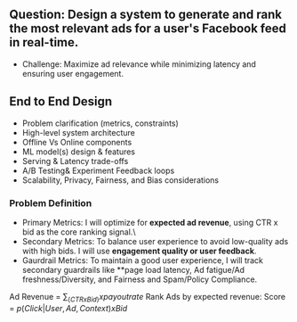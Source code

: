 ## Question: Design a system to generate and rank the most relevant ads for a user's Facebook feed in real-time.

- Challenge: Maximize ad relevance while minimizing latency and ensuring user engagement.
## End to End Design
-   Problem clarification (metrics, constraints)
-   High-level system architecture
-   Offline Vs Online components
-   ML model(s) design & features
-   Serving & Latency trade-offs
-   A/B Testing& Experiment Feedback loops
-   Scalability, Privacy, Fairness, and Bias considerations

### Problem Definition

- Primary Metrics: I will optimize for **expected ad revenue**, using CTR x bid as the core ranking signal.\
- Secondary Metrics: To balance user experience to avoid low-quality ads with high bids. I will use **engagement quality or user feedback**.
- Gaurdrail Metrics: To maintain a good user experience, I will track secondary guardrails like **page load latency, Ad fatigue/Ad freshness/Diversity, and Fairness and Spam/Policy Compliance.
  

Ad Revenue = $\sum_(CTR x Bid) x payout rate$ 
Rank Ads by expected revenue:
Score = $p(Click | User, Ad, Context) x Bid$
